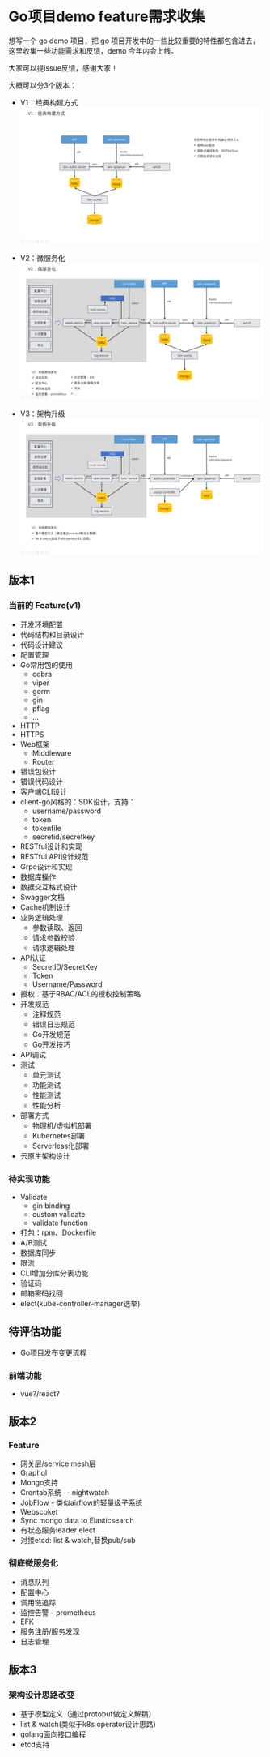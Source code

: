 # Go项目demo feature需求收集

想写一个 go demo 项目，把 go 项目开发中的一些比较重要的特性都包含进去，这里收集一些功能需求和反馈，demo 今年内会上线。

大家可以提issue反馈，感谢大家！

大概可以分3个版本：

+ V1：经典构建方式
![V1架构](./docs/image/architecture_v1.png)

+ V2：微服务化
![V2架构](./docs/image/architecture_v2.png)

+ V3：架构升级
![V3架构](./docs/image/architecture_v3.png)

## 版本1
### 当前的 Feature(v1)

+ 开发环境配置
+ 代码结构和目录设计
+ 代码设计建议
+ 配置管理
+ Go常用包的使用
  + cobra
  + viper
  + gorm
  + gin
  + pflag
  + ...
+ HTTP
+ HTTPS
+ Web框架
  + Middleware
  + Router
+ 错误包设计
+ 错误代码设计
+ 客户端CLI设计
+ client-go风格的：SDK设计，支持：
  + username/password
  + token
  + tokenfile
  + secretid/secretkey
+ RESTful设计和实现
+ RESTful API设计规范
+ Grpc设计和实现
+ 数据库操作
+ 数据交互格式设计
+ Swagger文档
+ Cache机制设计
+ 业务逻辑处理
  + 参数读取、返回
  + 请求参数校验
  + 请求逻辑处理
+ API认证
  + SecretID/SecretKey
  + Token
  + Username/Password
+ 授权：基于RBAC/ACL的授权控制策略
+ 开发规范
  + 注释规范
  + 错误日志规范
  + Go开发规范
  + Go开发技巧
+ API调试
+ 测试
  + 单元测试
  + 功能测试
  + 性能测试
  + 性能分析
+ 部署方式
  + 物理机/虚拟机部署
  + Kubernetes部署
  + Serverless化部署
+ 云原生架构设计

### 待实现功能

+ Validate
  + gin binding 
  + custom validate
  + validate function
+ 打包：rpm、Dockerfile
+ A/B测试
+ 数据库同步
+ 限流
+ CLI增加分库分表功能
+ 验证码
+ 邮箱密码找回
+ elect(kube-controller-manager选举)


## 待评估功能

+ Go项目发布变更流程

### 前端功能

+ vue?/react?

## 版本2

### Feature
+ 网关层/service mesh层
+ Graphql
+ Mongo支持
+ Crontab系统 -- nightwatch
+ JobFlow - 类似airflow的轻量级子系统
+ Webscoket
+ Sync mongo data to Elasticsearch
+ 有状态服务leader elect
+ 对接etcd: list & watch,替换pub/sub

### 彻底微服务化
+ 消息队列
+ 配置中心
+ 调用链追踪
+ 监控告警 - prometheus
+ EFK
+ 服务注册/服务发现
+ 日志管理

## 版本3

### 架构设计思路改变

+ 基于模型定义（通过protobuf做定义解耦）
+ list & watch(类似于k8s operator设计思路)
+ golang面向接口编程
+ etcd支持
